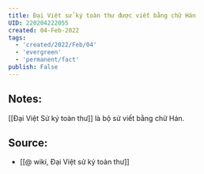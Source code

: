 ```yaml
---
title: Đại Việt sử ký toàn thư được viết bằng chữ Hán
UID: 220204222055
created: 04-Feb-2022
tags:
  - 'created/2022/Feb/04'
  - 'evergreen'
  - 'permanent/fact'
publish: False
---
```

## Notes:
[[Đại Việt Sử ký toàn thư]] là bộ sử viết bằng chữ Hán.

## Source:
- [[@ wiki, Đại Việt sử ký toàn thư]]


